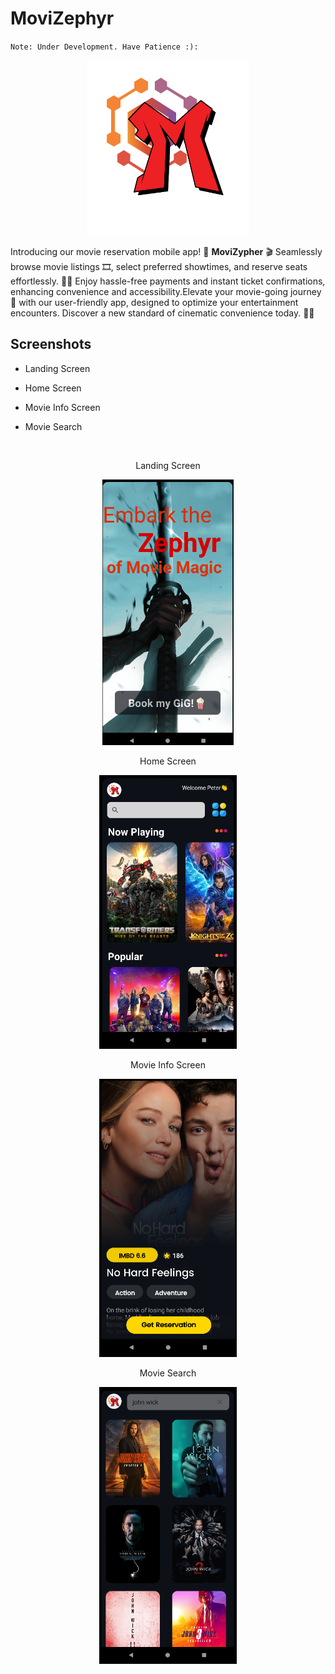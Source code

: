 # MoviZephyr

`Note: Under Development. Have Patience :):`

<p align="center">
	<img src="app/src/main/res/drawable/logo.png" alt="logo" width="260" height="280">
</p>

Introducing our movie reservation mobile app! 🎉 **MoviZypher** 🎬 Seamlessly browse movie listings 🎞️, select preferred showtimes, and reserve seats effortlessly. 💺💫 Enjoy hassle-free payments and instant ticket confirmations, enhancing convenience and accessibility.Elevate your movie-going journey 🚀 with our user-friendly app, designed to optimize your entertainment encounters. Discover a new standard of cinematic convenience today. 🍿🎆

## Screenshots 

* Landing Screen

* Home Screen

* Movie Info Screen

* Movie Search

<br>

<p align="center">
Landing Screen
</p>

<p align="center">
	<img src="app/src/main/res/drawable/landing_screenshot.png" alt="homescreen" width="210" height="auto">
</p>

<p align="center">
Home Screen
</p>

<p align="center">
	<img src="app/src/main/res/drawable/home_screenshot0.png" alt="homescreen" width="220" height="auto">
</p>

<p align="center">
Movie Info Screen
</p>

<p align="center">
	<img src="app/src/main/res/drawable/movie_info_screenshot.png" alt="homescreen" width="220" height="auto">
</p>

<p align="center">
Movie Search
</p>

<p align="center">
	<img src="app/src/main/res/drawable/search_fragment_screenshot.png" alt="homescreen" width="220" height="auto">
</p>